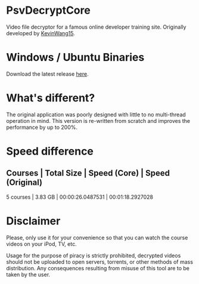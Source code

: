 # PsvDecryptCore
Video file decryptor for a famous online developer training site. Originally developed by [KevinWang15](https://github.com/KevinWang15/).

# Windows / Ubuntu Binaries
Download the latest release [here]().

# What's different?
The original application was poorly designed with little to no multi-thread operation in mind. This version is re-written from scratch and improves the performance by up to 200%.
# Speed difference
Courses | Total Size | Speed (Core) | Speed (Original)
------------------------------------------------------
5 courses | 3.83 GB | 00:00:26.0487531 | 00:01:18.2927028

# Disclaimer
Please, only use it for your convenience so that you can watch the course videos on your iPod, TV, etc.

Usage for the purpose of piracy is strictly prohibited, decrypted videos should not be uploaded to open servers, torrents, or other methods of mass distribution. Any consequences resulting from misuse of this tool are to be taken by the user.